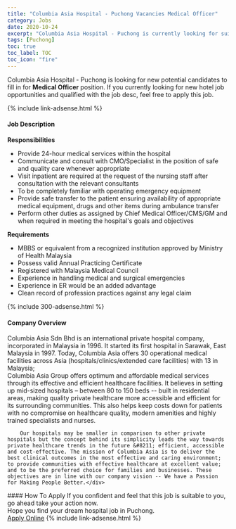 ```yaml
---
title: "Columbia Asia Hospital - Puchong Vacancies Medical Officer" 
category: Jobs 
date: 2020-10-24 
excerpt: "Columbia Asia Hospital - Puchong is currently looking for suitable person to fill in the Medical Officer which positioned at Puchong" 
tags: [Puchong] 
toc: true 
toc_label: TOC 
toc_icon: "fire" 
--- 
```


<p>Columbia Asia Hospital - Puchong is looking for new potential candidates to fill in for <b>Medical Officer</b> position. If you currently looking for new hotel job opportunities and qualified with the job desc, feel free to apply this job.
</p>{% include link-adsense.html %} 
<div><div><h4>Job Description</h4></div><div><div><span><div><div><b>Responsibilities</b></div><ul><li>Provide 24-hour medical services within the hospital</li><li>Communicate and consult with CMO/Specialist in the position of safe and quality care whenever appropriate</li><li>Visit inpatient are required at the request of the nursing staff after consultation with the relevant consultants</li><li>To be completely familiar with operating emergency equipment</li><li>Provide safe transfer to the patient ensuring availability of appropriate medical equipment, drugs and other items during ambulance transfer</li><li>Perform other duties as assigned by Chief Medical Officer/CMS/GM and when required in meeting the hospital's goals and objectives</li></ul><div><strong>Requirements</strong></div><ul><li>MBBS or equivalent from a recognized institution approved by Ministry of Health Malaysia&#160;</li><li>Possess valid Annual Practicing Certificate</li><li>Registered with Malaysia Medical Council</li><li>Experience in handling medical and surgical emergencies</li><li>Experience in ER would be an added advantage</li><li>Clean record of profession practices against any legal claim&#160;</li></ul></div></span></div></div></div> 
{% include 300-adsense.html %} 
<div><div><h4>Company Overview</h4></div><div><div><span><div><div>
<div>
<div>
			Columbia Asia Sdn Bhd is an international private hospital company, incorporated in Malaysia in 1996. It started its first hospital in Sarawak, East Malaysia in 1997. Today, Columbia Asia offers 30 operational medical facilities across Asia (hospitals/clinics/extended care facilities) with 13 in Malaysia;</div>
<div>
			Columbia Asia Group offers optimum and affordable medical services through its effective and efficient healthcare facilities. It believes in setting up mid-sized hospitals &#8211; between 80 to 150 beds -- built in residential areas, making quality private healthcare more accessible and efficient for its surrounding communities. This also helps keep costs down for patients with no compromise on healthcare quality, modern amenities and highly trained specialists and nurses.</div>
		
		Our hospitals may be smaller in comparison to other private hospitals but the concept behind its simplicity leads the way towards private healthcare trends in the future &#8211; efficient, accessible and cost-effective. The mission of Columbia Asia is to deliver the best clinical outcomes in the most effective and caring environment; to provide communities with effective healthcare at excellent value; and to be the preferred choice for families and businesses. These objectives are in line with our company vision -- We have a Passion for Making People Better.</div>
</div></div></span></div></div></div> 
#### How To Apply 
If you confident and feel that this job is suitable to you, go ahead take your action now. <br/> 
Hope you find your dream hospital job in Puchong. <br/> 
<a href="https://www.jobstreet.com.my/en/job/medical-officer-4409174?jobId=jobstreet-my-job-4409174" class="btn btn--warning" target="_blank" rel="nofollow noopenner">Apply Online</a> 
{% include link-adsense.html %} 